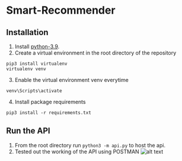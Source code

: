 # Smart-Recommender
## Installation
1. Install [python-3.9](https://www.python.org/downloads/release/python-390/).
2. Create a virtual environment in the root directory of the repository
```
pip3 install virtualenv
virtualenv venv
```

3. Enable the virtual environment venv everytime
```
venv\Scripts\activate
```

4. Install package requirements
```
pip3 install -r requirements.txt
```

## Run the API
1. From the root directory run `python3 -m api.py` to host the api.
2. Tested out the working of the API using POSTMAN
![alt text](images/postman.png)
 
